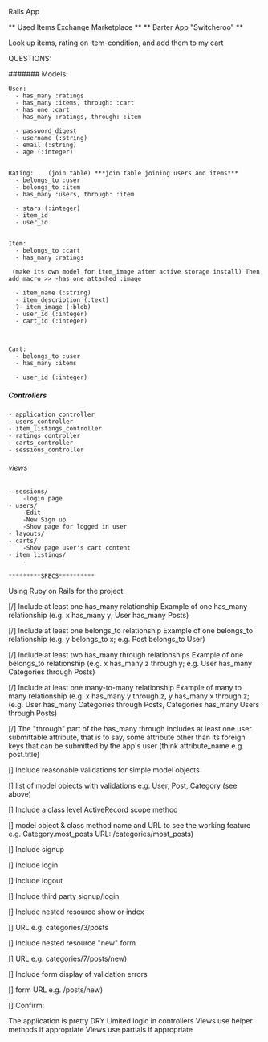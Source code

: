 Rails App

** Used Items Exchange Marketplace **
	** Barter App "Switcheroo" **

Look up items, rating on item-condition, and add them to my cart

QUESTIONS:


####### Models:

	User:  
	  - has_many :ratings
	  - has_many :items, through: :cart
	  - has_one :cart
	  - has_many :ratings, through: :item

	  - password_digest
	  - username (:string)
	  - email (:string)
	  - age (:integer)

	
	Rating:    (join table) ***join table joining users and items***
	  - belongs_to :user
      - belongs_to :item
	  - has_many :users, through: :item

	  - stars (:integer)
	  - item_id
	  - user_id


	Item:  
	  - belongs_to :cart
	  - has_many :ratings

	 (make its own model for item_image after active storage install) Then add macro >> -has_one_attached :image

	  - item_name (:string)	
	  - item_description (:text)
	  ?- item_image (:blob)
	  - user_id (:integer)	
	  - cart_id (:integer)



	Cart:  
	  - belongs_to :user
	  - has_many :items

	  - user_id (:integer)
	  
	  	
	  


##### Controllers

	- application_controller
	- users_controller
	- item_listings_controller
	- ratings_controller
	- carts_controller
	- sessions_controller


###### views

	- sessions/ 
		-login page
	- users/
		-Edit
		-New Sign up
		-Show page for logged in user
	- layouts/
	- carts/
		-Show page user's cart content
	- item_listings/
		-

    *********SPECS**********
 Using Ruby on Rails for the project

[/] Include at least one has_many relationship
Example of one has_many relationship (e.g. x has_many y; User has_many Posts)

[/] Include at least one belongs_to relationship
 Example of one belongs_to relationship (e.g. y belongs_to x; e.g. Post belongs_to User)

[/] Include at least two has_many through relationships
Example of one belongs_to relationship (e.g. x has_many z through y; e.g. User has_many Categories through Posts)

[/] Include at least one many-to-many relationship
Example of many to many relationship (e.g. x has_many y through z, y has_many x through z; (e.g. User has_many Categories through Posts, Categories has_many Users through Posts)

[/] The "through" part of the has_many through includes at least one user submittable
attribute, that is to say, some attribute other than its foreign keys that can be submitted by the app's user (think attribute_name e.g. post.title)

[] Include reasonable validations for simple model objects

[] list of model objects with validations e.g. User, Post, Category (see above)

[] Include a class level ActiveRecord scope method

[] model object & class method name and URL to see the working feature e.g. Category.most_posts URL: /categories/most_posts)

[] Include signup

[] Include login

[] Include logout

[] Include third party signup/login

[] Include nested resource show or index

[] URL e.g. categories/3/posts

[] Include nested resource "new" form

[] URL e.g. categories/7/posts/new)

[] Include form display of validation errors

[] form URL e.g. /posts/new)

[] Confirm:

 The application is pretty DRY
 Limited logic in controllers
 Views use helper methods if appropriate
 Views use partials if appropriate